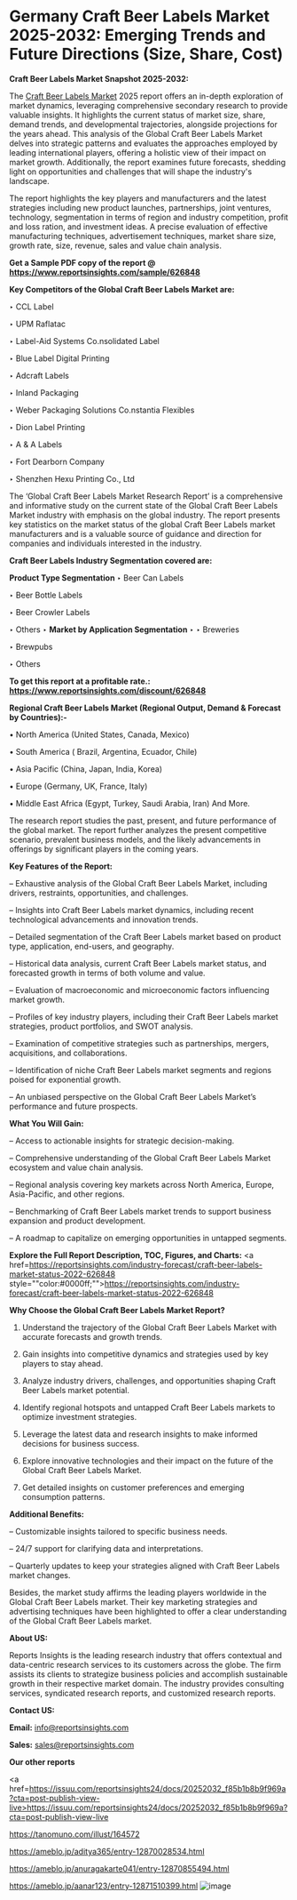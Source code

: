 # Germany Craft Beer Labels Market 2025-2032: Emerging Trends and Future Directions (Size, Share, Cost)

<strong>Craft Beer Labels Market Snapshot 2025-2032:</strong>

The <a href=https://www.reportsinsights.com/sample/626848>Craft Beer Labels Market</a> 2025 report offers an in-depth exploration of market dynamics, leveraging comprehensive secondary research to provide valuable insights. It highlights the current status of market size, share, demand trends, and developmental trajectories, alongside projections for the years ahead. This analysis of the Global Craft Beer Labels Market delves into strategic patterns and evaluates the approaches employed by leading international players, offering a holistic view of their impact on market growth. Additionally, the report examines future forecasts, shedding light on opportunities and challenges that will shape the industry's landscape.

The report highlights the key players and manufacturers and the latest strategies including new product launches, partnerships, joint ventures, technology, segmentation in terms of region and industry competition, profit and loss ration, and investment ideas. A precise evaluation of effective manufacturing techniques, advertisement techniques, market share size, growth rate, size, revenue, sales and value chain analysis.

<strong>Get a Sample PDF copy of the report @ <a href=https://www.reportsinsights.com/sample/626848 style=color:#0000ff;>https://www.reportsinsights.com/sample/626848</a></strong>

<strong>Key Competitors of the Global Craft Beer Labels Market are:</strong>

‣ CCL Label

‣ UPM Raflatac

‣ Label-Aid Systems
 Co.nsolidated Label

‣ Blue Label Digital Printing

‣ Adcraft Labels

‣ Inland Packaging

‣ Weber Packaging Solutions
 Co.nstantia Flexibles

‣ Dion Label Printing

‣ A & A Labels

‣ Fort Dearborn Company

‣ Shenzhen Hexu Printing Co., Ltd

The ‘Global Craft Beer Labels Market Research Report’ is a comprehensive and informative study on the current state of the Global Craft Beer Labels Market industry with emphasis on the global industry. The report presents key statistics on the market status of the global Craft Beer Labels market manufacturers and is a valuable source of guidance and direction for companies and individuals interested in the industry.

<strong>Craft Beer Labels Industry Segmentation covered are:</strong>

<strong>Product Type Segmentation</strong>
‣
Beer Can Labels

‣ Beer Bottle Labels

‣ Beer Crowler Labels

‣ Others
‣ 
<strong>Market by Application Segmentation</strong>
‣
‣  Breweries

‣ Brewpubs

‣ Others

<strong>To get this report at a profitable rate.: <a href=https://www.reportsinsights.com/discount/626848 style=color:#0000ff;>https://www.reportsinsights.com/discount/626848</a></strong>

<strong>Regional Craft Beer Labels Market (Regional Output, Demand &amp; Forecast by Countries):-</strong>

• North America (United States, Canada, Mexico)

• South America ( Brazil, Argentina, Ecuador, Chile)

• Asia Pacific (China, Japan, India, Korea)

• Europe (Germany, UK, France, Italy)

• Middle East Africa (Egypt, Turkey, Saudi Arabia, Iran) And More.

The research report studies the past, present, and future performance of the global market. The report further analyzes the present competitive scenario, prevalent business models, and the likely advancements in offerings by significant players in the coming years.

<strong>Key Features of the Report:</strong>

– Exhaustive analysis of the Global Craft Beer Labels Market, including drivers, restraints, opportunities, and challenges.

– Insights into Craft Beer Labels market dynamics, including recent technological advancements and innovation trends.

– Detailed segmentation of the Craft Beer Labels market based on product type, application, end-users, and geography.

– Historical data analysis, current Craft Beer Labels market status, and forecasted growth in terms of both volume and value.

– Evaluation of macroeconomic and microeconomic factors influencing market growth.

– Profiles of key industry players, including their Craft Beer Labels market strategies, product portfolios, and SWOT analysis.

– Examination of competitive strategies such as partnerships, mergers, acquisitions, and collaborations.

– Identification of niche Craft Beer Labels market segments and regions poised for exponential growth.

– An unbiased perspective on the Global Craft Beer Labels Market’s performance and future prospects.

<strong>What You Will Gain:</strong>

– Access to actionable insights for strategic decision-making.

– Comprehensive understanding of the Global Craft Beer Labels Market ecosystem and value chain analysis.

– Regional analysis covering key markets across North America, Europe, Asia-Pacific, and other regions.

– Benchmarking of Craft Beer Labels market trends to support business expansion and product development.

– A roadmap to capitalize on emerging opportunities in untapped segments.

<strong>Explore the Full Report Description, TOC, Figures, and Charts:</strong>
<a href=https://reportsinsights.com/industry-forecast/craft-beer-labels-market-status-2022-626848 style=""color:#0000ff;"">https://reportsinsights.com/industry-forecast/craft-beer-labels-market-status-2022-626848</a>

<strong>Why Choose the Global Craft Beer Labels Market Report?</strong>

1. Understand the trajectory of the Global Craft Beer Labels Market with accurate forecasts and growth trends.

2. Gain insights into competitive dynamics and strategies used by key players to stay ahead.

3. Analyze industry drivers, challenges, and opportunities shaping Craft Beer Labels market potential.

4. Identify regional hotspots and untapped Craft Beer Labels markets to optimize investment strategies.

5. Leverage the latest data and research insights to make informed decisions for business success.

6. Explore innovative technologies and their impact on the future of the Global Craft Beer Labels Market.

7. Get detailed insights on customer preferences and emerging consumption patterns.

<strong>Additional Benefits:</strong>

– Customizable insights tailored to specific business needs.

– 24/7 support for clarifying data and interpretations.

– Quarterly updates to keep your strategies aligned with Craft Beer Labels market changes.

Besides, the market study affirms the leading players worldwide in the Global Craft Beer Labels market. Their key marketing strategies and advertising techniques have been highlighted to offer a clear understanding of the Global Craft Beer Labels market.

<strong><strong>About US</strong>:</strong>

Reports Insights is the leading research industry that offers contextual and data-centric research services to its customers across the globe. The firm assists its clients to strategize business policies and accomplish sustainable growth in their respective market domain. The industry provides consulting services, syndicated research reports, and customized research reports.

<strong>Contact US:</strong>

<p class=><b>Email:</b> <a href=mailto:info@reportsinsights.com>info@reportsinsights.com</a></p>
<p class=><b>Sales:</b> <a href=mailto:sales@reportsinsights.com>sales@reportsinsights.com</a></p>

<strong>Our other reports</strong>

<a href=https://issuu.com/reportsinsights24/docs/20252032_f85b1b8b9f969a?cta=post-publish-view-live>https://issuu.com/reportsinsights24/docs/20252032_f85b1b8b9f969a?cta=post-publish-view-live</a>

<a href=https://tanomuno.com/illust/164572>https://tanomuno.com/illust/164572</a>

<a href=https://ameblo.jp/aditya365/entry-12870028534.html>https://ameblo.jp/aditya365/entry-12870028534.html</a>

<a href=https://ameblo.jp/anuragakarte041/entry-12870855494.html>https://ameblo.jp/anuragakarte041/entry-12870855494.html</a>

<a href=https://ameblo.jp/aanar123/entry-12871510399.html>https://ameblo.jp/aanar123/entry-12871510399.html</a>
![image](https://github.com/user-attachments/assets/60029916-50e9-4200-98bc-02c9eea2dc5a)
